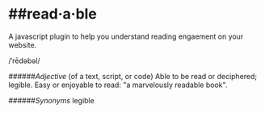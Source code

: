 ##read·a·ble
==========

A javascript plugin to help you understand reading engaement on your website. 

/ˈrēdəbəl/

######*Adjective*
(of a text, script, or code) Able to be read or deciphered; legible.
Easy or enjoyable to read: "a marvelously readable book".

######*Synonyms*
legible
